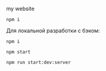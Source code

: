my website

    npm i

Для локальной разработки с бэком:

    npm i

    npm start

    npm run start:dev:server
